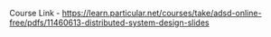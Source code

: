 Course Link - https://learn.particular.net/courses/take/adsd-online-free/pdfs/11460613-distributed-system-design-slides
